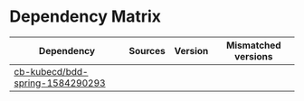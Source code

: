 # Dependency Matrix

Dependency | Sources | Version | Mismatched versions
---------- | ------- | ------- | -------------------
[cb-kubecd/bdd-spring-1584290293](https://github.com/cb-kubecd/bdd-spring-1584290293.git) |  | []() | 
